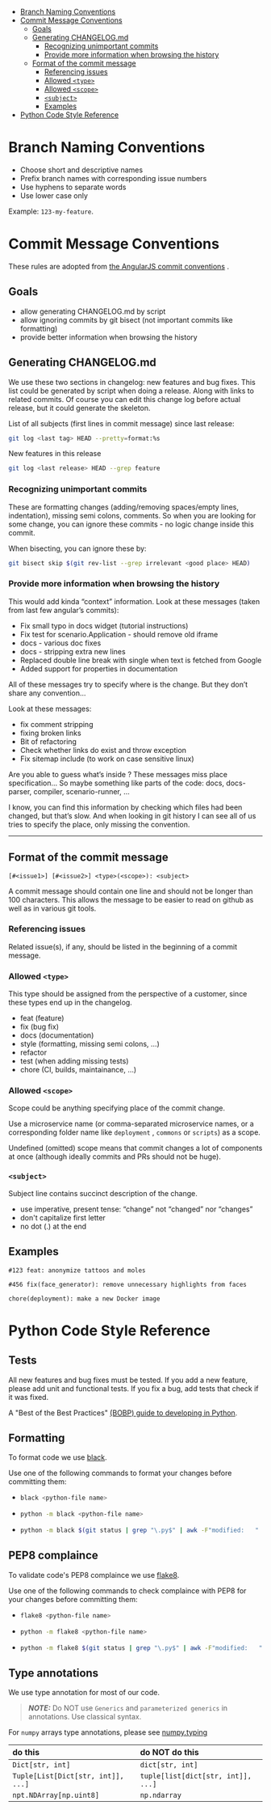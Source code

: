 * [Branch Naming Conventions](#branch-naming-conventions)
* [Commit Message Conventions](#commit-message-conventions)
    * [Goals](#goals)
    * [Generating CHANGELOG.md](#generating-changelogmd)
        * [Recognizing unimportant commits](#recognizing-unimportant-commits)
        * [Provide more information when browsing the history](#provide-more-information-when-browsing-the-history)
    * [Format of the commit message](#format-of-the-commit-message)
        * [Referencing issues](#referencing-issues)
        * [Allowed `<type>`](#allowed-type)
        * [Allowed `<scope>`](#allowed-scope)
        * [`<subject>`](#subject)
        * [Examples](#examples)
* [Python Code Style Reference](#python-code-style-reference)

Branch Naming Conventions
==========================

* Choose short and descriptive names
* Prefix branch names with corresponding issue numbers
* Use hyphens to separate words
* Use lower case only

Example: `123-my-feature`.

Commit Message Conventions
==========================

These rules are adopted
from [the AngularJS commit conventions](https://docs.google.com/document/d/1QrDFcIiPjSLDn3EL15IJygNPiHORgU1_OOAqWjiDU5Y/)
.

Goals
-----

* allow generating CHANGELOG.md by script
* allow ignoring commits by git bisect (not important commits like formatting)
* provide better information when browsing the history

Generating CHANGELOG.md
-----------------------
We use these two sections in changelog: new features and bug fixes.
This list could be generated by script when doing a release. Along with links to related commits.
Of course you can edit this change log before actual release, but it could generate the skeleton.

List of all subjects (first lines in commit message) since last release:

```bash
git log <last tag> HEAD --pretty=format:%s
```

New features in this release

```bash
git log <last release> HEAD --grep feature
```

### Recognizing unimportant commits

These are formatting changes (adding/removing spaces/empty lines, indentation), missing semi colons, comments. So when
you are looking for some change, you can ignore these commits - no logic change inside this commit.

When bisecting, you can ignore these by:

```bash
git bisect skip $(git rev-list --grep irrelevant <good place> HEAD)
```

### Provide more information when browsing the history

This would add kinda “context” information.
Look at these messages (taken from last few angular’s commits):

* Fix small typo in docs widget (tutorial instructions)
* Fix test for scenario.Application - should remove old iframe
* docs - various doc fixes
* docs - stripping extra new lines
* Replaced double line break with single when text is fetched from Google
* Added support for properties in documentation

All of these messages try to specify where is the change. But they don’t share any convention...

Look at these messages:

* fix comment stripping
* fixing broken links
* Bit of refactoring
* Check whether links do exist and throw exception
* Fix sitemap include (to work on case sensitive linux)

Are you able to guess what’s inside ? These messages miss place specification...
So maybe something like parts of the code: docs, docs-parser, compiler, scenario-runner, …

I know, you can find this information by checking which files had been changed, but that’s slow. And when looking in git
history I can see all of us tries to specify the place, only missing the convention.

---

Format of the commit message
----------------------------

```
[#<issue1>] [#<issue2>] <type>(<scope>): <subject>
```

A commit message should contain one line and should not be longer than 100 characters. This allows the message to be
easier to read on github as well as in various git tools.

### Referencing issues

Related issue(s), if any, should be listed in the beginning of a commit message.

### Allowed `<type>`

This type should be assigned from the perspective of a customer, since these types end up in the changelog.

* feat (feature)
* fix (bug fix)
* docs (documentation)
* style (formatting, missing semi colons, …)
* refactor
* test (when adding missing tests)
* chore (CI, builds, maintainance, …)

### Allowed `<scope>`

Scope could be anything specifying place of the commit change.

Use a microservice name (or comma-separated microservice names, or a corresponding folder name like `deployment`
, `commons` or `scripts`) as a scope.

Undefined (omitted) scope means that commit changes a lot of components at once (although ideally commits and PRs should
not be huge).

### `<subject>`

Subject line contains succinct description of the change.

* use imperative, present tense: “change” not “changed” nor “changes”
* don't capitalize first letter
* no dot (.) at the end

Examples
--------

```
#123 feat: anonymize tattoos and moles
```

```
#456 fix(face_generator): remove unnecessary highlights from faces
```

```
chore(deployment): make a new Docker image 
```

# Python Code Style Reference
## Tests
All new features and bug fixes must be tested. 
If you add a new feature, please add unit and functional tests.
If you fix a bug, add tests that check if it was fixed. 

A "Best of the Best Practices" [(BOBP) guide to developing in Python](https://gist.github.com/sloria/7001839).

## Formatting

To format code we use [black](https://github.com/psf/black).

Use one of the following commands to format your changes before committing them:

* ```bash
  black <python-file name>
  ```
* ```bash
  python -m black <python-file name>
  ```
* ```bash
  python -m black $(git status | grep "\.py$" | awk -F"modified:   " '{print $2}')
  ```

## PEP8 complaince

To validate code's PEP8 complaince we use [flake8](https://flake8.pycqa.org/en/latest/).

Use one of the following commands to check complaince with PEP8 for your changes before committing them:

* ```bash
  flake8 <python-file name>
  ```
* ```bash
  python -m flake8 <python-file name>
  ```
* ```bash
  python -m flake8 $(git status | grep "\.py$" | awk -F"modified:   " '{print $2}')
  ```

## Type annotations

We use type annotation for most of our code.
> **_NOTE:_** Do NOT use `Generics` and `parameterized generics` in annotations.
> Use classical syntax.

For `numpy` arrays type annotations, please see [numpy.typing](https://numpy.org/devdocs/reference/typing.html)

| do this                            | do NOT do this                     |
|:-----------------------------------|:-----------------------------------|
| `Dict[str, int]`                   | `dict[str, int]`                   |
| `Tuple[List[Dict[str, int]], ...]` | `tuple[list[dict[str, int]], ...]` |
| `npt.NDArray[np.uint8]`            | `np.ndarray`                       |
